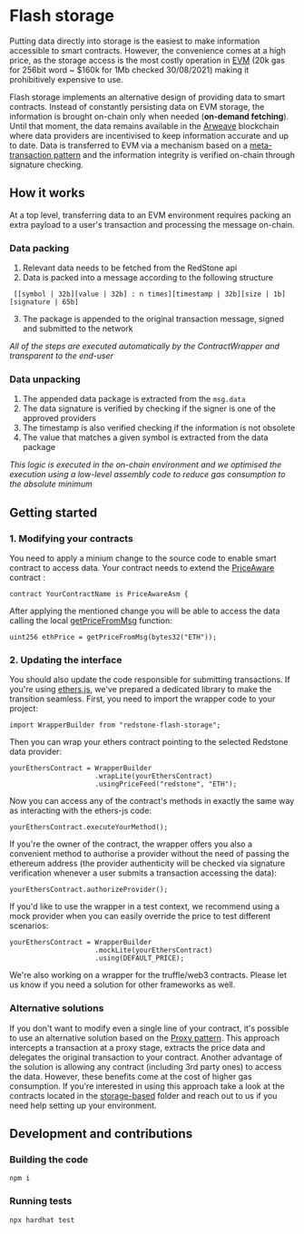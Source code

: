 # Flash storage

Putting data directly into storage is the easiest to make information accessible to smart contracts. However, the convenience comes at a high price, as the storage access is the most costly operation in [EVM](https://ethereum.github.io/yellowpaper/paper.pdf) (20k gas for 256bit word ~ $160k for 1Mb checked 30/08/2021) making it prohibitively expensive to use.

Flash storage implements an alternative design of providing data to smart contracts. Instead of constantly persisting data on EVM storage, the information is brought on-chain only when needed (**on-demand fetching**). Until that moment, the data remains available in the [Arweave](https://www.arweave.org/) blockchain where data providers are incentivised to keep information accurate and up to date. Data is transferred to EVM via a mechanism based on a [meta-transaction pattern](https://medium.com/@austin_48503/ethereum-meta-transactions-90ccf0859e84) and the information integrity is verified on-chain through signature checking. 



## How it works

At a top level, transferring data to an EVM environment requires packing an extra payload to a user's transaction and processing the message on-chain.
### Data packing

1. Relevant data needs to be fetched from the RedStone api
2. Data is packed into a message according to the following structure

``` 
 [[symbol | 32b][value | 32b] : n times][timestamp | 32b][size | 1b][signature | 65b]
```

3. The package is appended to the original transaction message, signed and submitted to the network

*All of the steps are executed automatically by the ContractWrapper and transparent to the end-user*

### Data unpacking

1. The appended data package is extracted from the `msg.data`
2. The data signature is verified by checking if the signer is one of the approved providers
3. The timestamp is also verified checking if the information is not obsolete
4. The value that matches a given symbol is extracted from the data package

*This logic is executed in the on-chain environment and we optimised the execution using a low-level assembly code to reduce gas consumption to the absolute minimum*

## Getting started

### 1. Modifying your contracts

You need to apply a minium change to the source code to enable smart contract to access data. Your contract needs to extend the [PriceAware](https://github.com/redstone-finance/redstone-flash-storage/blob/price-aware/contracts/message-based/PriceAwareAsm.sol) contract :

```
contract YourContractName is PriceAwareAsm {
```

After applying the mentioned change you will be able to access the data calling the local [getPriceFromMsg](https://github.com/redstone-finance/redstone-flash-storage/blob/price-aware/contracts/message-based/PriceAwareAsm.sol#L29) function:

```
uint256 ethPrice = getPriceFromMsg(bytes32("ETH"));
```

### 2. Updating the interface

You should also update the code responsible for submitting transactions. If you're using [ethers.js](https://github.com/ethers-io/ethers.js/), we've prepared a dedicated library to make the transition seamless. First, you need to import the wrapper code to your project:

```
import WrapperBuilder from "redstone-flash-storage";
```

Then you can wrap your ethers contract pointing to the selected Redstone data provider:

```
yourEthersContract = WrapperBuilder
                     .wrapLite(yourEthersContract)
                     .usingPriceFeed("redstone", "ETH");
```

Now you can access any of the contract's methods in exactly the same way as interacting with the ethers-js code:

```
yourEthersContract.executeYourMethod();
```

If you're the owner of the contract, the wrapper offers you also a convenient method to authorise a provider without the need of passing the ethereum address (the provider authenticity will be checked via signature verification whenever a user submits a transaction accessing the data):

```
yourEthersContract.authorizeProvider();
```

If you'd like to use the wrapper in a test context, we recommend using a mock provider when you can easily override the price to test different scenarios:


```
yourEthersContract = WrapperBuilder
                     .mockLite(yourEthersContract)
                     .using(DEFAULT_PRICE);
```

We're also working on a wrapper for the truffle/web3 contracts. Please let us know if you need a solution for other frameworks as well. 

### Alternative solutions

If you don't want to modify even a single line of your contract, it's possible to use an alternative solution based on the [Proxy pattern](). This approach intercepts a transaction at a proxy stage, extracts the price data and delegates the original transaction to your contract. Another advantage of the solution is allowing any contract (including 3rd party ones) to access the data. However, these benefits come at the cost of higher gas consumption. If you're interested in using this approach take a look at the contracts located in the [storage-based](https://github.com/redstone-finance/redstone-flash-storage/tree/price-aware/contracts/storage-based) folder and reach out to us if you need help setting up your environment.  

## Development and contributions


### Building the code

```
npm i 
```

### Running tests

```
npx hardhat test 
```
